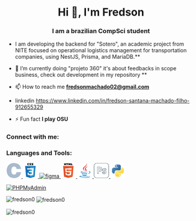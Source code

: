 <h1 align="center">Hi 👋, I'm Fredson</h1>
<h3 align="center">I am a brazilian CompSci student</h3>

- I am developing the backend for "Sotero", an academic project from NITE focused on operational logistics management for transportation companies, using NestJS, Prisma, and MariaDB.**
- 🌱 I’m currently doing "projeto 360" it's about feedbacks in scope business, check out development in my repository **

- 📫 How to reach me **fredsonmachado02@gmail.com**
-  linkedin https://www.linkedin.com/in/fredson-santana-machado-filho-912655329

- ⚡ Fun fact **I play OSU**

<h3 align="left">Connect with me:</h3>
<p align="left">
</p>

<h3 align="left">Languages and Tools:</h3>
<p align="left"> <a href="https://www.cprogramming.com/" target="_blank" rel="noreferrer"> <img src="https://raw.githubusercontent.com/devicons/devicon/master/icons/c/c-original.svg" alt="c" width="40" height="40"/> </a> <a href="https://www.w3schools.com/css/" target="_blank" rel="noreferrer"> <img src="https://raw.githubusercontent.com/devicons/devicon/master/icons/css3/css3-original-wordmark.svg" alt="css3" width="40" height="40"/> </a> <a href="https://www.figma.com/" target="_blank" rel="noreferrer"> <img src="https://www.vectorlogo.zone/logos/figma/figma-icon.svg" alt="figma" width="40" height="40"/> </a> <a href="https://www.w3.org/html/" target="_blank" rel="noreferrer"> <img src="https://raw.githubusercontent.com/devicons/devicon/master/icons/html5/html5-original-wordmark.svg" alt="html5" width="40" height="40"/> </a> <a href="https://www.java.com" target="_blank" rel="noreferrer"> <img src="https://raw.githubusercontent.com/devicons/devicon/master/icons/java/java-original.svg" alt="java" width="40" height="40"/> </a> <a href="https://www.photoshop.com/en" target="_blank" rel="noreferrer"> <img src="https://raw.githubusercontent.com/devicons/devicon/master/icons/photoshop/photoshop-line.svg" alt="photoshop" width="40" height="40"/> </a> <a href="https://www.python.org" target="_blank" rel="noreferrer"> <img src="https://raw.githubusercontent.com/devicons/devicon/master/icons/python/python-original.svg" alt="python" width="40" height="40"/> </a> </p> <a href="https://www.PHPMyAdmin.com/en" target="_blank" rel="noreferrer"> <img src="https://raw.githubusercontent.com/devicons/devicon/master/icons/PHPMyAdmin/PHPMyAdmin-line.svg" alt="PHPMyAdmin" width="40" height="40"/> </a>

<p><img align="left" src="https://github-readme-stats.vercel.app/api/top-langs?username=fredson0&show_icons=true&theme=highcontrast&locale=en&layout=compact" alt="fredson0" /></p>

<p>&nbsp;<img align="center" src="https://github-readme-stats.vercel.app/api?username=fredson0&show_icons=true&theme=highcontrast&locale=en" alt="fredson0" /></p>

<p><img align="center" src="https://github-readme-streak-stats.herokuapp.com/?user=fredson0&theme=highcontrast" alt="fredson0" /></p>

